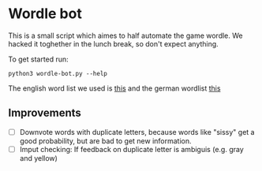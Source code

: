 # Wordle bot

This is a small script which aimes to half automate the game wordle.
We hacked it toghether in the lunch break, so don't expect anything. 

To get started run:
```
python3 wordle-bot.py --help
```
  
The english word list we used is [this](https://www-personal.umich.edu/~jlawler/wordlist.html) and the german wordlist [this](https://gist.github.com/MarvinJWendt/2f4f4154b8ae218600eb091a5706b5f4)

## Improvements
- [ ] Downvote words with duplicate letters, because words like "sissy" get a good probability, but are bad to get new information.
- [ ] Imput checking: If feedback on duplicate letter is ambiguis (e.g. gray and yellow)